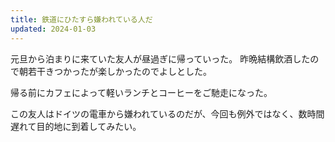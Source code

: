 ```yaml
---
title: 鉄道にひたすら嫌われている人だ
updated: 2024-01-03
---
```


元旦から泊まりに来ていた友人が昼過ぎに帰っていった。
昨晩結構飲酒したので朝若干きつかったが楽しかったのでよしとした。

帰る前にカフェによって軽いランチとコーヒーをご馳走になった。

この友人はドイツの電車から嫌われているのだが、今回も例外ではなく、数時間遅れて目的地に到着してみたい。
